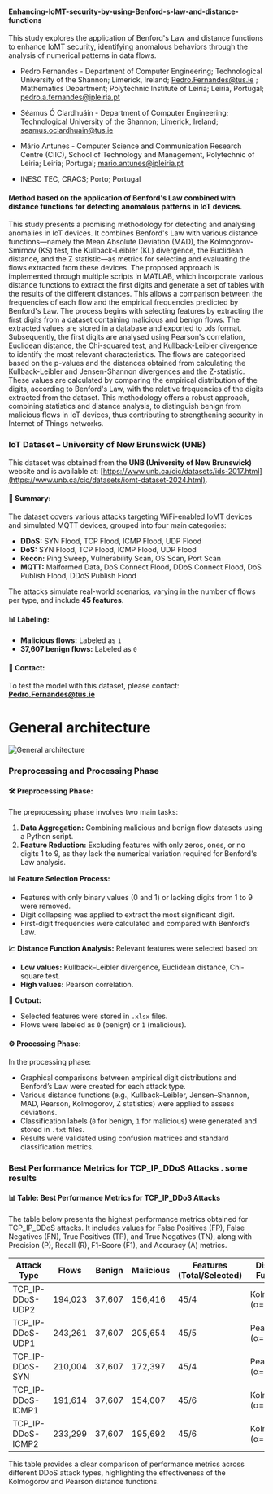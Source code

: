 #### Enhancing-IoMT-security-by-using-Benford-s-law-and-distance-functions
This study explores the application of Benford's Law and distance functions to enhance IoMT security, identifying anomalous behaviors through the analysis of numerical patterns in data flows.

+ Pedro Fernandes - Department of Computer Engineering; Technological University of the Shannon; Limerick, Ireland; Pedro.Fernandes@tus.ie ; Mathematics Department; Polytechnic Institute of Leiria; Leiria, Portugal; pedro.a.fernandes@ipleiria.pt

+ Séamus Ó Ciardhuáin - Department of Computer Engineering; Technological University of the Shannon; Limerick, Ireland; seamus.ociardhuain@tus.ie

+ Mário Antunes - Computer Science and Communication Research Centre (CIIC), School of Technology and Management, Polytechnic of Leiria; Leiria; Portugal; mario.antunes@ipleiria.pt
+ INESC TEC, CRACS; Porto; Portugal

#### Method based on the application of Benford's Law combined with distance functions for detecting anomalous patterns in IoT devices.

This study presents a promising methodology for detecting and analysing anomalies in IoT devices. It combines Benford's Law with various distance functions—namely the Mean Absolute Deviation (MAD), the Kolmogorov-Smirnov (KS) test, the Kullback-Leibler (KL) divergence, the Euclidean distance, and the Z statistic—as metrics for selecting and evaluating the flows extracted from these devices.
The proposed approach is implemented through multiple scripts in MATLAB, which incorporate various distance functions to extract the first digits and generate a set of tables with the results of the different distances. This allows a comparison between the frequencies of each flow and the empirical frequencies predicted by Benford's Law.
The process begins with selecting features by extracting the first digits from a dataset containing malicious and benign flows. The extracted values are stored in a database and exported to .xls format. Subsequently, the first digits are analysed using Pearson's correlation, Euclidean distance, the Chi-squared test, and Kullback-Leibler divergence to identify the most relevant characteristics.
The flows are categorised based on the p-values and the distances obtained from calculating the Kullback-Leibler and Jensen-Shannon divergences and the Z-statistic. These values are calculated by comparing the empirical distribution of the digits, according to Benford's Law, with the relative frequencies of the digits extracted from the dataset.
This methodology offers a robust approach, combining statistics and distance analysis, to distinguish benign from malicious flows in IoT devices, thus contributing to strengthening security in Internet of Things networks.

### IoT Dataset – University of New Brunswick (UNB)

This dataset was obtained from the **UNB (University of New Brunswick)** website and is available at: [https://www.unb.ca/cic/datasets/ids-2017.html](https://www.unb.ca/cic/datasets/iomt-dataset-2024.html). 

#### 📝 **Summary:**
The dataset covers various attacks targeting WiFi-enabled IoMT devices and simulated MQTT devices, grouped into four main categories:
- **DDoS:** SYN Flood, TCP Flood, ICMP Flood, UDP Flood  
- **DoS:** SYN Flood, TCP Flood, ICMP Flood, UDP Flood  
- **Recon:** Ping Sweep, Vulnerability Scan, OS Scan, Port Scan  
- **MQTT:** Malformed Data, DoS Connect Flood, DDoS Connect Flood, DoS Publish Flood, DDoS Publish Flood  

The attacks simulate real-world scenarios, varying in the number of flows per type, and include **45 features**.

#### 📊 **Labeling:**
- **Malicious flows:** Labeled as `1`  
- **37,607 benign flows:** Labeled as `0`  

#### 📧 **Contact:**
To test the model with this dataset, please contact:  
**Pedro.Fernandes@tus.ie**

# General architecture 

![General architecture](Arquitetura_geral.jpg) 

### Preprocessing and Processing Phase

#### 🛠️ **Preprocessing Phase:**
The preprocessing phase involves two main tasks:
1. **Data Aggregation:** Combining malicious and benign flow datasets using a Python script.
2. **Feature Reduction:** Excluding features with only zeros, ones, or no digits 1 to 9, as they lack the numerical variation required for Benford's Law analysis.

**📊 Feature Selection Process:**
- Features with only binary values (0 and 1) or lacking digits from 1 to 9 were removed.
- Digit collapsing was applied to extract the most significant digit.
- First-digit frequencies were calculated and compared with Benford’s Law.

**📈 Distance Function Analysis:**
Relevant features were selected based on:
- **Low values:** Kullback–Leibler divergence, Euclidean distance, Chi-square test.
- **High values:** Pearson correlation.

**💾 Output:**
- Selected features were stored in `.xlsx` files.
- Flows were labeled as `0` (benign) or `1` (malicious).

#### ⚙️ **Processing Phase:**
In the processing phase:
- Graphical comparisons between empirical digit distributions and Benford’s Law were created for each attack type.
- Various distance functions (e.g., Kullback–Leibler, Jensen–Shannon, MAD, Pearson, Kolmogorov, Z statistics) were applied to assess deviations.
- Classification labels (`0` for benign, `1` for malicious) were generated and stored in `.txt` files.
- Results were validated using confusion matrices and standard classification metrics.

### Best Performance Metrics for TCP_IP_DDoS Attacks . some results

#### 📊 **Table: Best Performance Metrics for TCP_IP_DDoS Attacks**
The table below presents the highest performance metrics obtained for TCP_IP_DDoS attacks. It includes values for False Positives (FP), False Negatives (FN), True Positives (TP), and True Negatives (TN), along with Precision (P), Recall (R), F1-Score (F1), and Accuracy (A) metrics.

| **Attack Type** | **Flows** | **Benign** | **Malicious** | **Features (Total/Selected)** | **Distance Function** | **TP** | **FN** | **FP** | **TN** | **Precision** | **Recall** | **F1 Score** | **Accuracy** |
|------------------|----------|-----------|--------------|------------------------------|---------------------|-------|-------|-------|-------|------------|---------|------------|-----------|
| TCP_IP-DDoS-UDP2 | 194,023  | 37,607   | 156,416    | 45/4                        | Kolmogorov (α=0.01)|154,460|1,956  |4,242  |33,365 |0.9733     |0.9875   |0.9803     |0.9681    |
| TCP_IP-DDoS-UDP1 | 243,261  | 37,607   | 205,654    | 45/5                        | Pearson (α=0.05)  |204,345|1,309  |9,674  |27,933 |0.9548     |0.9936   |0.9738     |0.9549    |
| TCP_IP-DDoS-SYN  | 210,004  | 37,607   | 172,397    | 45/4                        | Pearson (α=0.05)  |159,170|13,227 |18,167 |19,440 |0.8976     |0.9233   |0.9102     |0.8505    |
| TCP_IP-DDoS-ICMP1| 191,614  | 37,607   | 154,007    | 45/6                        | Kolmogorov (α=0.01)|148,973|5,034  |1,134  |36,473 |0.9924     |0.9673   |0.9797     |0.9678    |
| TCP_IP-DDoS-ICMP2| 233,299  | 37,607   | 195,692    | 45/6                        | Kolmogorov (α=0.01)|191,545|4,147  |4,647  |32,960 |0.9763     |0.9788   |0.9776     |0.9623    |

This table provides a clear comparison of performance metrics across different DDoS attack types, highlighting the effectiveness of the Kolmogorov and Pearson distance functions.





